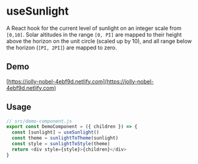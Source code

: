 # useSunlight

A React hook for the current level of sunlight on an integer scale from `[0,10]`. Solar altitudes in the range `[0, PI]` are mapped to their height above the horizon on the unit circle (scaled up by 10), and all range below the horizon (`[PI, 2PI]`) are mapped to zero.

## Demo

[https://jolly-nobel-4ebf9d.netlify.com](https://jolly-nobel-4ebf9d.netlify.com)

## Usage

```javascript
// src/demo-component.js
export const DemoComponent = ({ children }) => {
  const [sunlight] = useSunlight()
  const theme = sunlightToTheme(sunlight)
  const style = sunlightToStyle(theme)
  return <div style={style}>{children}</div>
}
```
